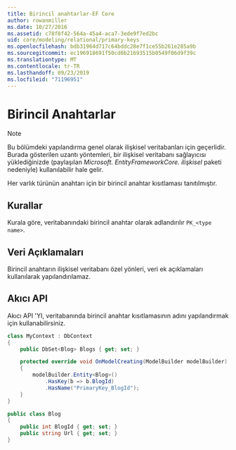 ```yaml
---
title: Birincil anahtarlar-EF Core
author: rowanmiller
ms.date: 10/27/2016
ms.assetid: c78f8f42-564a-45a4-aca7-3ede9f7ed2bc
uid: core/modeling/relational/primary-keys
ms.openlocfilehash: bdb31964d717c64bddc28e7f1ce55b261e285a9b
ms.sourcegitcommit: ec196918691f50cd0b21693515b0549f06d9f39c
ms.translationtype: MT
ms.contentlocale: tr-TR
ms.lasthandoff: 09/23/2019
ms.locfileid: "71196951"
---
```

# <a name="primary-keys"></a>Birincil Anahtarlar

> [!NOTE]  
> Bu bölümdeki yapılandırma genel olarak ilişkisel veritabanları için geçerlidir. Burada gösterilen uzantı yöntemleri, bir ilişkisel veritabanı sağlayıcısı yüklediğinizde (paylaşılan *Microsoft. EntityFrameworkCore. ilişkisel* paketi nedeniyle) kullanılabilir hale gelir.

Her varlık türünün anahtarı için bir birincil anahtar kısıtlaması tanıtılmıştır.

## <a name="conventions"></a>Kurallar

Kurala göre, veritabanındaki birincil anahtar olarak adlandırılır `PK_<type name>`.

## <a name="data-annotations"></a>Veri Açıklamaları

Birincil anahtarın ilişkisel veritabanı özel yönleri, veri ek açıklamaları kullanılarak yapılandırılamaz.

## <a name="fluent-api"></a>Akıcı API

Akıcı API 'YI, veritabanında birincil anahtar kısıtlamasının adını yapılandırmak için kullanabilirsiniz.

<!-- [!code-csharp[Main](samples/core/relational/Modeling/FluentAPI/Relational/KeyName.cs?highlight=9)] -->
``` csharp
class MyContext : DbContext
{
    public DbSet<Blog> Blogs { get; set; }

    protected override void OnModelCreating(ModelBuilder modelBuilder)
    {
        modelBuilder.Entity<Blog>()
            .HasKey(b => b.BlogId)
            .HasName("PrimaryKey_BlogId");
    }
}

public class Blog
{
    public int BlogId { get; set; }
    public string Url { get; set; }
}
```
